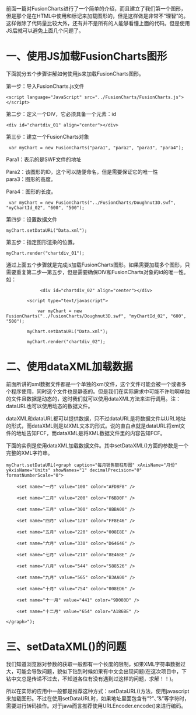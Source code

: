 前面一篇对FusionCharts进行了一个简单的介绍，而且建立了我们第一个图形，但是那个是在HTML中使用<OBJECT>和<EMBED>标记来加载图形的，但是这样做是非常不“理智”的。这样做除了代码量比较大外，还有并不是所有的人能够看懂上面的代码。但是使用JS后就可以避免上面几个问题了。

# 一、使用JS加载FusionCharts图形

下面就分五个步骤讲解如何使用js来加载FusionCharts图形。

第一步：导入FusionCharts.js文件

    
    
    <script language="JavaScript" src="../FusionCharts/FusionCharts.js"></script>

  
第二步：定义一个DIV，它必须具备一个元素：id

    
    
    <div id="chartdiv_01" align="center"></div>

第三步：建立一个FusionCharts对象

    
    
     var myChart = new FusionCharts("para1", "para2", "para3", "para4");  

Para1：表示的是SWF文件的地址

Para2：该图形的ID，这个可以随便命名，但是需要保证它的唯一性  
para3：图形的高度。

Para4：图形的长度。

    
    
     var myChart = new FusionCharts("../FusionCharts/Doughnut3D.swf", "myChartId_02", "600", "500");  

第四步：设置数据文件

    
    
    myChart.setDataURL("Data.xml");

第五步：指定图形渲染的位置。

    
    
    myChart.render("chartdiv_01");

通过上面五个步骤就是完成js加载FusionCharts图形。如果需要加载多个图形，只需要重复第二步—第五步，但是需要确保DIV和FusionCharts对象的id的唯一性。如：

    
    
                 <div id="chartdiv_02" align="center"></div>
    		<script type="text/javascript">   
    	        var myChart = new FusionCharts("../FusionCharts/Doughnut3D.swf", "myChartId_02", "600", "500");    
    		myChart.setDataURL("Data.xml");    
    		myChart.render("chartdiv_02");

# 二、使用dataXML加载数据

前面所讲的xml数据文件都是一个单独的xml文件，这个文件可能会被一个或者多个程序使用，同时这个文件也是静态的。但是我们在实际需求中可能不许哟啊单独的文件且数据是动态的，这时我们就可以使用dataXML方法来进行调用。注：dataURL也可以使用动态的数据文件。

dataXML和dataURL都可以提供数据，只不过dataURL是将数据文件以URL地址的形式，而dataXML则是以XML文本的形式。说的直白点就是dataURL将xml文件的地址告知FCF，而dataXML是将XML数据文件里的内容告知FCF。

下面的实例是使用dataXML加载数据文件。其中setDataXML()方面的参数是一个完整的XML字符串。

    
    
    myChart.setDataURL(<graph caption="每月销售额柱形图" xAxisName="月份" yAxisName="Units" showNames="1" decimalPrecision="0" formatNumberScale="0">
    	<set name="一月" value="100" color="AFD8F8" />
    	<set name="二月" value="200" color="F6BD0F" />
    	<set name="三月" value="300" color="8BBA00" />
    	<set name="四月" value="120" color="FF8E46" />
    	<set name="五月" value="220" color="008E8E" />
    	<set name="六月" value="330" color="D64646" />
    	<set name="七月" value="210" color="8E468E" />
    	<set name="八月" value="544" color="588526" />
    	<set name="九月" value="565" color="B3AA00" />
    	<set name="十月" value="754" color="008ED6" />
    	<set name="十一月" value="441" color="9D080D" />
    	<set name="十二月" value="654" color="A186BE" />
    </graph>");    

# 三、setDataXML()的问题

我们知道浏览器对参数的获取一般都有一个长度的限制，如果XML字符串数据过大，可能会导致问题，貌似下钻到时候如果有中文会出现问题(在这次项目中，下钻中文总是传递不过去，不知道各位有没有遇到过这样的问题，求解！！)。

所以在实际的应用中一般都是推荐这种方式：setDataURL()方法，使用javascript来加载图形。不过在使用setDataURL时，如果地址里面包含有”?”、”&”等字符时，需要进行转码操作。对于java而言推荐使用URLEncoder.encode()来进行编码。

